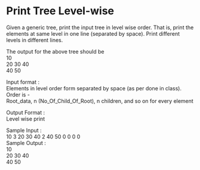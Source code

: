 # Print Tree Level-wise




Given a generic tree, print the input tree in level wise order. That is, print the elements at same level in one line (separated by space). Print different levels in different lines.              

The output for the above tree should be           
10            
20 30 40             
40 50                

Input format :       
Elements in level order form separated by space (as per done in class). Order is -             
Root_data, n (No_Of_Child_Of_Root), n children, and so on for every element              

Output Format :              
Level wise print        

Sample Input :                  
10 3 20 30 40 2 40 50 0 0 0 0               
Sample Output :           
10           
20 30 40              
40 50          
